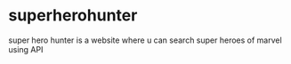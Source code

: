 # superherohunter
super hero hunter is a website where u can search super heroes of marvel using API
